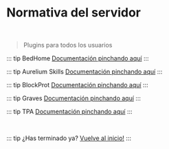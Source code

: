 # Normativa del servidor

<br/>

> Plugins para todos los usuarios

::: tip BedHome
[Documentación pinchando aquí](./bedhome.md)
:::

::: tip Aurelium Skills
[Documentación pinchando aquí](./aureliumskills.md)
:::

::: tip BlockProt
[Documentación pinchando aquí](./blockprot.md)
:::

::: tip Graves
[Documentación pinchando aquí](./graves.md)
:::

::: tip TPA
[Documentación pinchando aquí](./tpa.md)
:::

<br/>

::: tip ¿Has terminado ya?
[Vuelve al inicio!](/)
:::
